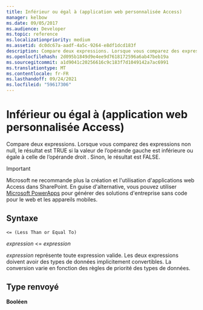 ```yaml
---
title: Inférieur ou égal à (application web personnalisée Access)
manager: kelbow
ms.date: 09/05/2017
ms.audience: Developer
ms.topic: reference
ms.localizationpriority: medium
ms.assetid: dc0dc67a-aadf-4a5c-9264-e8df1dcd183f
description: Compare deux expressions. Lorsque vous comparez des expressions non null, le résultat est TRUE si la valeur de l’opérande gauche est inférieure ou égale à celle de l’opérande droit . Sinon, le résultat est FALSE.
ms.openlocfilehash: 2d095b1849d9e4ee9d7618172596a6ab47beb19a
ms.sourcegitcommit: a1d9041c20256616c9c183f7d1049142a7ac6991
ms.translationtype: MT
ms.contentlocale: fr-FR
ms.lasthandoff: 09/24/2021
ms.locfileid: "59617306"
---
```

# <a name="less-than-or-equal-to-access-custom-web-app"></a>Inférieur ou égal à (application web personnalisée Access)

Compare deux expressions. Lorsque vous comparez des expressions non null, le résultat est TRUE si la valeur de l’opérande gauche est inférieure ou égale à celle de l’opérande droit . Sinon, le résultat est FALSE.
  
> [!IMPORTANT]
> Microsoft ne recommande plus la création et l'utilisation d'applications web Access dans SharePoint. En guise d'alternative, vous pouvez utiliser [Microsoft PowerApps](https://powerapps.microsoft.com/en-us/) pour générer des solutions d'entreprise sans code pour le web et les appareils mobiles. 
  
## <a name="syntax"></a>Syntaxe

`<= (Less Than or Equal To)`

*expression*  \<=  *expression* 
  
*expression*  représente toute expression valide. Les deux expressions doivent avoir des types de données implicitement convertibles. La conversion varie en fonction des règles de priorité des types de données. 
  
## <a name="return-type"></a>Type renvoyé

**Booléen**
  

